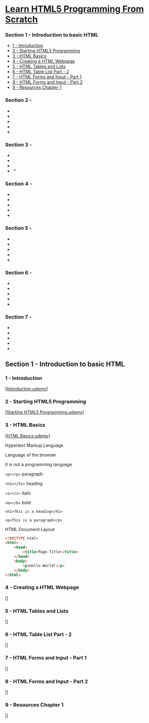 
[Learn HTML5 Programming From Scratch](https://www.udemy.com/learn-html5-programming-from-scratch/learn/v4/content)
======

### <h3>Section 1 - Introduction to basic HTML</h3>
  * <a href='#1'>1 - Introduction</a>
  * <a href='#2'>2 - Starting HTML5 Programming</a>
  * <a href='#3'>3 - HTML Basics</a>
  * <a href='#4'>4 - Creating a HTML Webpage</a>
  * <a href='#5'>5 - HTML Tables and Lists</a>
  * <a href='#6'>6 - HTML Table List Part - 2</a>
  * <a href='#7'>7 - HTML Forms and Input - Part 1</a>
  * <a href='#8'>8 - HTML Forms and Input - Part 2</a>
  * <a href='#9'>9 - Resources Chapter 1</a>

### <h3>Section 2 - </h3>
  * <a href='#'></a>
  * <a href='#'></a>
  * <a href='#'></a>
  * <a href='#'></a>
  * <a href='#'></a>

### <h3>Section 3 - </h3>
  * <a href='#'></a>
  * <a href='#'></a>
  * <a href='#'></a>
  * <a href='#'></a>
  * <a href='#'></a> 

### <h3>Section 4 - </h3>
  * <a href='#'></a>
  * <a href='#'></a>
  * <a href='#'></a>
  * <a href='#'></a>
  * <a href='#'></a>
  
### <h3>Section 5 - </h3>
  * <a href='#'></a>
  * <a href='#'></a>
  * <a href='#'></a>
  * <a href='#'></a>
  * <a href='#'></a>
  
### <h3>Section 6 - </h3>
  * <a href='#'></a>
  * <a href='#'></a>
  * <a href='#'></a>
  * <a href='#'></a>
  * <a href='#'></a>
  
### <h3>Section 7 - </h3>
  * <a href='#'></a>
  * <a href='#'></a>
  * <a href='#'></a>
  * <a href='#'></a>
  * <a href='#'></a>
  
Section 1 - Introduction to basic HTML
------

### <h3 id='1'>1 - Introduction</h3>

[[Introduction.udemy](https://www.udemy.com/learn-html5-programming-from-scratch/learn/v4/t/lecture/2120422?start=0)]

### <h3 id='2'>2 - Starting HTML5 Programming</h3>

[[Starting HTML5 Programming.udemy](https://www.udemy.com/learn-html5-programming-from-scratch/learn/v4/t/lecture/247079?start=0)]

### <h3 id='3'>3 - HTML Basics</h3>

[[HTML Basics.udemy](https://www.udemy.com/learn-html5-programming-from-scratch/learn/v4/t/lecture/235751?start=0)]

Hypertext Markup Language

Language of the browser

It is not a programming language

```<p></p>``` paragraph

```<h1></h1>``` heading

```<i></i>``` italic

```<b></b>``` bold

```<h1>This is a heading</h1>```

```<p>This is a paragraph</p>```

HTML Document Layout

```html
<!DOCTYPE html>
<html>
    <head>
        <title>Page Title</title>
    </head>
    <body>
        <p>Hello World!</p>
    </body>
</html>    
```

### <h3 id='4'>4 - Creating a HTML Webpage</h3>

[[]()]

### <h3 id='5'>5 - HTML Tables and Lists</h3>

[[]()]

### <h3 id='6'>6 - HTML Table List Part - 2</h3>

[[]()]

### <h3 id='7'>7 - HTML Forms and Input - Part 1</h3>

[[]()]

### <h3 id='8'>8 - HTML Forms and Input - Part 2</h3>

[[]()]

### <h3 id='9'>9 - Resources Chapter 1</h3>

[[]()]

